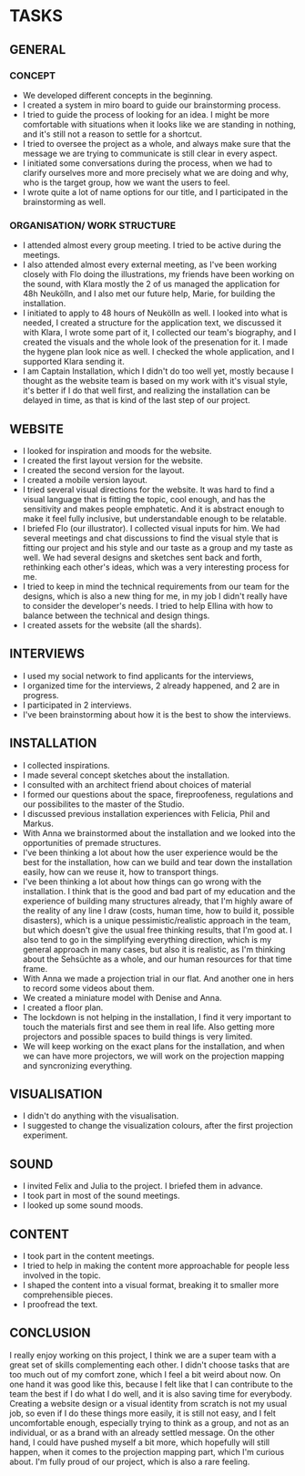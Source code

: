# TASKS

## GENERAL

### CONCEPT
- We developed different concepts in the beginning. 
- I created a system in miro board to guide our brainstorming process.
- I tried to guide the process of looking for an idea. I might be more comfortable with situations when it looks like we are standing in nothing, and it's still not a reason to settle for a shortcut.
- I tried to oversee the project as a whole, and always make sure that the message we are trying to communicate is still clear in every aspect. 
- I initiated some conversations during the process, when we had to clarify ourselves more and more precisely what we are doing and why, who is the target group, how we want the users to feel. 
- I wrote quite a lot of name options for our title, and I participated in the brainstorming as well.

### ORGANISATION/ WORK STRUCTURE
- I attended almost every group meeting. I tried to be active during the meetings.
- I also attended almost every external meeting, as I've been working closely with Flo doing the illustrations, my friends have been working on the sound, with Klara mostly the 2 of us managed the application for 48h Neukölln, and I also met our future help, Marie, for building the installation.  
- I initiated to apply to 48 hours of Neukölln as well. I looked into what is needed, I created a structure for the application text, we discussed it with Klara, I wrote some part of it, I collected our team's biography, and I created the visuals and the whole look of the presenation for it. I made the hygene plan look nice as well. I checked the whole application, and I supported Klara sending it. 
- I am Captain Installation, which I didn't do too well yet, mostly because I thought as the website team is based on my work with it's visual style, it's better if I do that well first, and realizing the installation can be delayed in time, as that is kind of the last step of our project. 

## WEBSITE
- I looked for inspiration and moods for the website.
- I created the first layout version for the website. 
- I created the second version for the layout.
- I created a mobile version layout.
- I tried several visual directions for the website. It was hard to find a visual language that is fitting the topic, cool enough, and has the sensitivity and makes people emphatetic. And it is abstract enough to make it feel fully inclusive, but understandable enough to be relatable.
- I briefed Flo (our illustrator). I collected visual inputs for him. We had several meetings and chat discussions to find the visual style that is fitting our project and his style and our taste as a group and my taste as well. We had several designs and sketches sent back and forth, rethinking each other's ideas, which was a very interesting process for me. 
- I tried to keep in mind the technical requirements from our team for the designs, which is also a new thing for me, in my job I didn't really have to consider the developer's needs. I tried to help Ellina with how to balance between the technical and design things. 
- I created assets for the website (all the shards). 

## INTERVIEWS
- I used my social network to find applicants for the interviews, 
- I organized time for the interviews, 2 already happened, and 2 are in progress. 
- I participated in 2 interviews. 
- I've been brainstorming about how it is the best to show the interviews. 

## INSTALLATION
- I collected inspirations.
- I made several concept sketches about the installation.
- I consulted with an architect friend about choices of material
- I formed our questions about the space, fireproofeness, regulations and our possibilites to the master of the  Studio.
- I discussed previous installation experiences with Felicia, Phil and Markus.
- With Anna we brainstormed about the installation and we looked into the opportunities of premade structures.
- I've been thinking a lot about how the user experience would be the best for the installation, how can we build and tear down the installation easily, how can we reuse it, how to transport things.
- I've been thinking a lot about how things can go wrong with the installation. I think that is the good and bad part of my education and the experience of building many structures already, that I'm highly aware of the reality of any line I draw (costs, human time, how to build it, possible disasters), which is a unique pessimistic/realistic approach in the team, but which doesn't give the usual free thinking results, that I'm good at. I also tend to go in the simplifying everything direction, which is my general approach in many cases, but also it is realistic, as I'm thinking about the Sehsüchte as a whole, and our human resources for that time frame.
- With Anna we made a projection trial in our flat. And another one in hers to record some videos about them. 
- We created a miniature model with Denise and Anna. 
- I created a floor plan.
- The lockdown is not helping in the installation, I find it very important to touch the materials first and see them in real life. Also getting more projectors and possible spaces to build things is very limited.
- We will keep working on the exact plans for the installation, and when we can have more projectors, we will work on the projection mapping and syncronizing everything.


## VISUALISATION
- I didn't do anything with the visualisation. 
- I suggested to change the visualization colours, after the first projection experiment.

## SOUND
- I invited Felix and Julia to the project. I briefed them in advance.
- I took part in most of the sound meetings.
- I looked up some sound moods.

## CONTENT
- I took part in the content meetings. 
- I tried to help in making the content more approachable for people less involved in the topic. 
- I shaped the content into a visual format, breaking it to smaller more comprehensible pieces.
- I proofread the text. 

## CONCLUSION
I really enjoy working on this project, I think we are a super team with a great set of skills complementing each other. 
I didn't choose tasks that are too much out of my comfort zone, which I feel a bit weird about now. On one hand it was good like this, because I felt like that I can contribute to the team the best if I do what I do well, and it is also saving time for everybody. Creating a website design or a visual identity from scratch is not my usual job, so even if I do these things more easily, it is still not easy, and I felt uncomfortable enough, especially trying to think as a group, and not as an individual, or as a brand with an already settled message.
On the other hand, I could have pushed myself a bit more, which hopefully will still happen, when it comes to the projection mapping part, which I'm curious about. 
I'm fully proud of our project, which is also a rare feeling.


